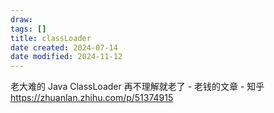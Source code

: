 ```yaml
---
draw:
tags: []
title: classLoader
date created: 2024-07-14
date modified: 2024-11-12
---
```


老大难的 Java ClassLoader 再不理解就老了 - 老钱的文章 - 知乎  
https://zhuanlan.zhihu.com/p/51374915

